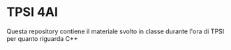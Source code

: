 # TPSI 4AI

Questa repository contiene il materiale svolto in classe durante l'ora di TPSI per quanto riguarda C++

